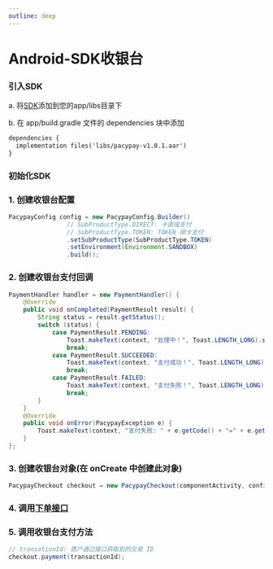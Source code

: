 ```yaml
---
outline: deep
---
```


<script setup>

</script>

# Android-SDK收银台

### 引入SDK

a. 将[SDK](https://v3-doc.pacypay.com/android/pacypay-v1.0.1.aar)添加到您的app/libs目录下

b. 在 app/build.gradle 文件的 dependencies 块中添加

```txt
dependencies {
  implementation files('libs/pacypay-v1.0.1.aar')
}
```

### 初始化SDK

### 1. 创建收银台配置

```java
PacypayConfig config = new PacypayConfig.Builder()
                // SubProductType.DIRECT: 卡直接支付  
                // SubProductType.TOKEN: TOKEN 绑卡支付
                .setSubProductType(SubProductType.TOKEN) 
                .setEnvironment(Environment.SANDBOX)
                .build();
```

### 2. 创建收银台支付回调

```java
PaymentHandler handler = new PaymentHandler() {
    @Override
    public void onCompleted(PaymentResult result) {
        String status = result.getStatus();
        switch (status) {
            case PaymentResult.PENDING:
                Toast.makeText(context, "处理中！", Toast.LENGTH_LONG).show();
                break;
            case PaymentResult.SUCCEEDED:
                Toast.makeText(context, "支付成功！", Toast.LENGTH_LONG).show();
                break;
            case PaymentResult.FAILED:
                Toast.makeText(context, "支付失败！", Toast.LENGTH_LONG).show();
                break;
        }
    }
    @Override
    public void onError(PacypayException e) {
        Toast.makeText(context, "支付失败: " + e.getCode() + "=" + e.getMessage(), Toast.LENGTH_LONG).show();
    }
};
```

### 3. 创建收银台对象(在 onCreate 中创建此对象)

```java
PacypayCheckout checkout = new PacypayCheckout(componentActivity, config, handler);
```

### 4. 调用[下单接口](./js-sdk.md#调用下单接口)


### 5. 调用收银台支付方法

```java
// transationId: 商户通过接口获取到的交易 ID
checkout.payment(transactionId);
```


